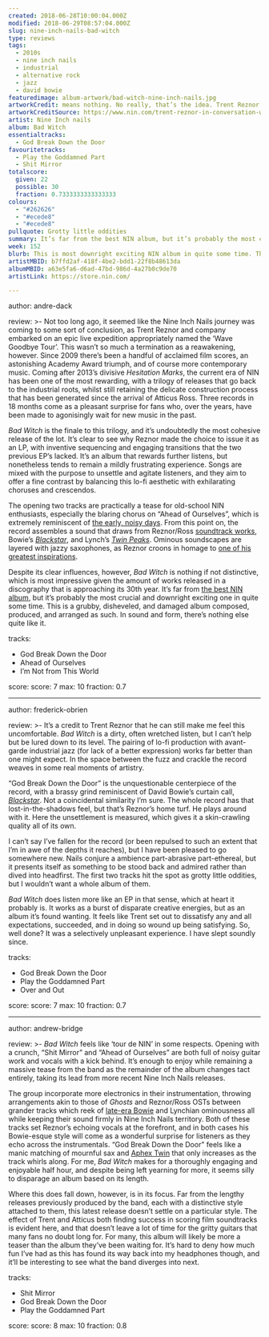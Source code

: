 ```yaml
---
created: 2018-06-28T10:00:04.000Z
modified: 2018-06-29T08:57:04.000Z
slug: nine-inch-nails-bad-witch
type: reviews
tags:
  - 2010s
  - nine inch nails
  - industrial
  - alternative rock
  - jazz
  - david bowie
featuredimage: album-artwork/bad-witch-nine-inch-nails.jpg
artworkCredit: means nothing. No really, that’s the idea. Trent Reznor said he wanted the art direction ‘to feel like shadows on a cave wall and we’re trying to figure out what it is and really there’s no nice, clean, safe scientific explanation... This is dirt and a broken computer chip and everything you believe in is really just bullshit.’ Classic Trent.
artworkCreditSource: https://www.nin.com/trent-reznor-in-conversation-with-lizzy-goodman/
artist: Nine Inch nails
album: Bad Witch
essentialtracks:
  - God Break Down the Door
favouritetracks:
  - Play the Goddamned Part
  - Shit Mirror
totalscore:
  given: 22
  possible: 30
  fraction: 0.7333333333333333
colours:
  - "#262626"
  - "#ecede8"
  - "#ecede8"
pullquote: Grotty little oddities
summary: It’s far from the best NIN album, but it’s probably the most crucial and downright exciting one in quite some time. This is a grubby, disheveled, and damaged album composed, produced, and arranged as such.
week: 152
blurb: This is most downright exciting NIN album in quite some time. This is a grubby, disheveled, and damaged album composed, produced, and arranged as such.
artistMBID: b7ffd2af-418f-4be2-bdd1-22f8b48613da
albumMBID: a63e5fa6-d6ad-47bd-986d-4a27b0c9de70
artistLink: https://store.nin.com/

---
```

author: andre-dack

review: >-
  Not too long ago, it seemed like the Nine Inch Nails journey was coming to some sort of conclusion, as Trent Reznor and company embarked on an epic live expedition appropriately named the ‘Wave Goodbye Tour’. This wasn’t so much a termination as a reawakening, however. Since 2009 there’s been a handful of acclaimed film scores, an astonishing Academy Award triumph, and of course more contemporary music. Coming after 2013’s divisive *Hesitation Marks*, the current era of NIN has been one of the most rewarding, with a trilogy of releases that go back to the industrial roots, whilst still retaining the delicate construction process that has been generated since the arrival of Atticus Ross. Three records in 18 months come as a pleasant surprise for fans who, over the years, have been made to agonisingly wait for new music in the past.

  *Bad Witch* is the finale to this trilogy, and it’s undoubtedly the most cohesive release of the lot. It’s clear to see why Reznor made the choice to issue it as an LP, with inventive sequencing and engaging transitions that the two previous EP’s lacked. It’s an album that rewards further listens, but nonetheless tends to remain a mildly frustrating experience. Songs are mixed with the purpose to unsettle and agitate listeners, and they aim to offer a fine contrast by balancing this lo-fi aesthetic with exhilarating choruses and crescendos. 
  
  The opening two tracks are practically a tease for old-school NIN enthusiasts, especially the blaring chorus on “Ahead of Ourselves”, which is extremely reminiscent of [the early, noisy days](https://www.youtube.com/watch?v=kuoFiIFkdAA). From this point on, the record assembles a sound that draws from Reznor/Ross [soundtrack works](https://youtu.be/PIPHPHWCZWk), Bowie’s [*Blackstar*](https://www.youtube.com/watch?v=kszLwBaC4Sw), and Lynch’s [*Twin Peaks*](https://www.youtube.com/watch?v=DF43b38k0Mw). Ominous soundscapes are layered with jazzy saxophones, as Reznor croons in homage to [one of his greatest inspirations](/reviews/david-bowie-blackstar/). 
  
  Despite its clear influences, however, *Bad Witch* is nothing if not distinctive, which is most impressive given the amount of works released in a discography that is approaching its 30th year. It’s far from [the best NIN album](/reviews/nine-inch-nails-the-downward-spiral/), but it’s probably the most crucial and downright exciting one in quite some time. This is a grubby, disheveled, and damaged album composed, produced, and arranged as such. In sound and form, there’s nothing else quite like it.

tracks:
  - God Break Down the Door
  - ­­Ahead of Ourselves
  - ­­I’m Not from This World

score:
  score: 7
  max: 10
  fraction: 0.7

---
author: frederick-obrien

review: >-
  It’s a credit to Trent Reznor that he can still make me feel this uncomfortable. *Bad Witch* is a dirty, often wretched listen, but I can’t help but be lured down to its level. The pairing of lo-fi production with avant-garde industrial jazz (for lack of a better expression) works far better than one might expect. In the space between the fuzz and crackle the record weaves in some real moments of artistry. 
  
  “God Break Down the Door” is the unquestionable centerpiece of the record, with a brassy grind reminiscent of David Bowie’s curtain call, [*Blackstar*](/reviews/david-bowie-blackstar/). Not a coincidental similarity I’m sure. The whole record has that lost-in-the-shadows feel, but that’s Reznor’s home turf. He plays around with it. Here the unsettlement is measured, which gives it a skin-crawling quality all of its own.

  I can’t say I’ve fallen for the record (or been repulsed to such an extent that I’m in awe of the depths it reaches), but I have been pleased to go somewhere new. Nails conjure a ambience part-abrasive part-ethereal, but it presents itself as something to be stood back and admired rather than dived into headfirst. The first two tracks hit the spot as grotty little oddities, but I wouldn’t want a whole album of them. 
  
  *Bad Witch* does listen more like an EP in that sense, which at heart it probably is. It works as a burst of disparate creative energies, but as an album it’s found wanting. It feels like Trent set out to dissatisfy any and all expectations, succeeded, and in doing so wound up being satisfying. So, well done? It was a selectively unpleasant experience. I have slept soundly since.

tracks:
  - God Break Down the Door
  - ­­Play the Goddamned Part
  - ­­Over and Out

score:
  score: 7
  max: 10
  fraction: 0.7

---
author: andrew-bridge

review: >-
  *Bad Witch* feels like ‘tour de NIN’ in some respects. Opening with a crunch, “Shit Mirror” and “Ahead of Ourselves” are both full of noisy guitar work and vocals with a kick behind. It’s enough to enjoy while remaining a massive tease from the band as the remainder of the album changes tact entirely, taking its lead from more recent Nine Inch Nails releases. 
  
  The group incorporate more electronics in their instrumentation, throwing arrangements akin to those of *Ghosts* and Reznor/Ross OSTs between grander tracks which reek of [late-era Bowie](/reviews/david-bowie-blackstar/) and Lynchian ominousness all while keeping their sound firmly in Nine Inch Nails territory. Both of these tracks set Reznor’s echoing vocals at the forefront, and in both cases his Bowie-esque style will come as a wonderful surprise for listeners as they echo across the instrumentals. “God Break Down the Door” feels like a manic matching of mournful sax and [Aphex Twin](/reviews/aphex-twin-richard-d-james-album/) that only increases as the track whirls along. For me, *Bad Witch* makes for a thoroughly engaging and enjoyable half hour, and despite being left yearning for more, it seems silly to disparage an album based on its length. 
  
  Where this does fall down, however, is in its focus. Far from the lengthy releases previously produced by the band, each with a distinctive style attached to them, this latest release doesn’t settle on a particular style. The effect of Trent and Atticus both finding success in scoring film soundtracks is evident here, and that doesn’t leave a lot of time for the gritty guitars that many fans no doubt long for. For many, this album will likely be more a teaser than the album they’ve been waiting for. It’s hard to deny how much fun I’ve had as this has found its way back into my headphones though, and it’ll be interesting to see what the band diverges into next.

tracks:
  - Shit Mirror
  - ­­God Break Down the Door
  - ­­Play the Goddamned Part
  
score:
  score: 8
  max: 10
  fraction: 0.8

